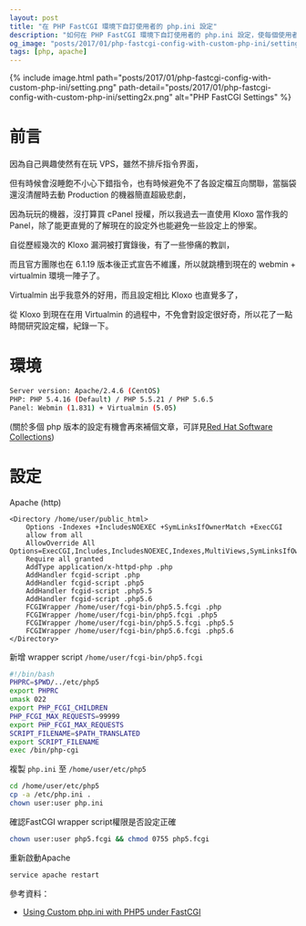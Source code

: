 ```yaml
---
layout: post
title: "在 PHP FastCGI 環境下自訂使用者的 php.ini 設定"
description: "如何在 PHP FastCGI 環境下自訂使用者的 php.ini 設定，使每個使用者有獨立的設定檔"
og_image: "posts/2017/01/php-fastcgi-config-with-custom-php-ini/setting.png"
tags: [php, apache]
---
```


{% include image.html path="posts/2017/01/php-fastcgi-config-with-custom-php-ini/setting.png" path-detail="posts/2017/01/php-fastcgi-config-with-custom-php-ini/setting2x.png" alt="PHP FastCGI Settings" %}

# 前言

因為自己興趣使然有在玩 VPS，雖然不排斥指令界面，

但有時候會沒睡飽不小心下錯指令，也有時候避免不了各設定檔互向關聯，當腦袋還沒清醒時去動 Production 的機器簡直超級悲劇，

因為玩玩的機器，沒打算買 cPanel 授權，所以我過去一直使用 Kloxo 當作我的 Panel，除了能更直覺的了解現在的設定外也能避免一些設定上的慘案。

自從歷經幾次的 Kloxo 漏洞被打實錄後，有了一些慘痛的教訓，

而且官方團隊也在 6.1.19 版本後正式宣告不維護，所以就跳槽到現在的 webmin + virtualmin 環境一陣子了。

Virtualmin 出乎我意外的好用，而且設定相比 Kloxo 也直覺多了，

從 Kloxo 到現在在用 Virtualmin 的過程中，不免會對設定很好奇，所以花了一點時間研究設定檔，紀錄一下。

# 環境

```bash
Server version: Apache/2.4.6 (CentOS)
PHP: PHP 5.4.16 (Default) / PHP 5.5.21 / PHP 5.6.5
Panel: Webmin (1.831) + Virtualmin (5.05)
```

(關於多個 php 版本的設定有機會再來補個文章，可詳見[Red Hat Software Collections](https://www.softwarecollections.org/en/))

# 設定

Apache (http)

```
<Directory /home/user/public_html>
    Options -Indexes +IncludesNOEXEC +SymLinksIfOwnerMatch +ExecCGI
    allow from all
    AllowOverride All Options=ExecCGI,Includes,IncludesNOEXEC,Indexes,MultiViews,SymLinksIfOwnerMatch
    Require all granted
    AddType application/x-httpd-php .php
    AddHandler fcgid-script .php
    AddHandler fcgid-script .php5
    AddHandler fcgid-script .php5.5
    AddHandler fcgid-script .php5.6
    FCGIWrapper /home/user/fcgi-bin/php5.5.fcgi .php
    FCGIWrapper /home/user/fcgi-bin/php5.fcgi .php5
    FCGIWrapper /home/user/fcgi-bin/php5.5.fcgi .php5.5
    FCGIWrapper /home/user/fcgi-bin/php5.6.fcgi .php5.6
</Directory>
```

新增 wrapper script `/home/user/fcgi-bin/php5.fcgi`

```bash
#!/bin/bash
PHPRC=$PWD/../etc/php5
export PHPRC
umask 022
export PHP_FCGI_CHILDREN
PHP_FCGI_MAX_REQUESTS=99999
export PHP_FCGI_MAX_REQUESTS
SCRIPT_FILENAME=$PATH_TRANSLATED
export SCRIPT_FILENAME
exec /bin/php-cgi
```

複製 `php.ini` 至 `/home/user/etc/php5`

```bash
cd /home/user/etc/php5
cp -a /etc/php.ini .
chown user:user php.ini
```

確認FastCGI wrapper script權限是否設定正確

```bash
chown user:user php5.fcgi && chmod 0755 php5.fcgi
```

重新啟動Apache

```bash
service apache restart
```

參考資料：
- [Using Custom php.ini with PHP5 under FastCGI](https://www.ndchost.com/wiki/cpanel/custom-php-ini-fastcgi)
